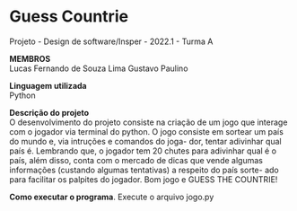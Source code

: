 # Guess Countrie

Projeto - Design de software/Insper - 2022.1 - Turma A

**MEMBROS**  
Lucas Fernando de Souza Lima
Gustavo Paulino

**Linguagem utilizada**  
Python

**Descrição do projeto**  
    O desenvolvimento do projeto consiste na criação de um jogo que
interage com o jogador via terminal do python. O jogo consiste
em sortear um país do mundo e, via intruções e comandos do joga-
dor, tentar adivinhar qual país é.
    Lembrando que, o jogador tem 20 chutes para adivinhar qual é o
país, além disso, conta com o mercado de dicas que vende algumas
informações (custando algumas tentativas) a respeito do país sorte-
ado para facilitar os palpites do jogador.
    Bom jogo e GUESS THE COUNTRIE!

**Como executar o programa**. 
Execute o arquivo jogo.py